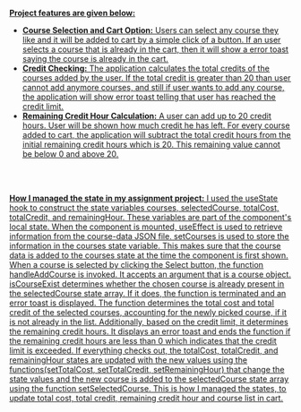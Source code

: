 <u>**Project features are given below:**<u> 
- <u>**Course Selection and Cart Option:**<u> Users can select any course they like and it will be added to cart by a simple click of a button. If an user selects a course that is already in the cart, then it will show a error toast saying the course is already in the cart.
- <u>**Credit Checking:**<u> The application calculates the total credits of the courses added by the user. If the total credit is greater than 20 than user cannot add anymore courses, and still if user wants to add any course, the application will show error toast telling that user has reached the credit limit. 
- <u>**Remaining Credit Hour Calculation:**<u> A user can add up to 20 credit hours. User will be shown how much credit he has left. For every course added to cart, the application will subtract the total credit hours from the initial remaining credit hours which is 20. This remaining value cannot be below 0 and above 20.


<br><br>

<u>**How I managed the state in my assignment project:**<u>
I used the useState hook to construct the state variables courses, selectedCourse, totalCost, totalCredit, and remainingHour. These variables are part of the component's local state. When the component is mounted, useEffect is used to retrieve information from the course-data JSON file. setCourses is used to store the information in the courses state variable. This makes sure that the course data is added to the courses state at the time the component is first shown. When a course is selected by clicking the Select button, the function handleAddCourse is invoked. It accepts an argument that is a course object. isCourseExist determines whether the chosen course is already present in the selectedCourse state array. If it does, the function is terminated and an error toast is displayed. The function determines the total cost and total credit of the selected courses, accounting for the newly picked course, if it is not already in the list. Additionally, based on the credit limit, it determines the remaining credit hours. It displays an error toast and ends the function if the remaining credit hours are less than 0 which indicates that the credit limit is exceeded. If everything checks out, the totalCost, totalCredit, and remainingHour states are updated with the new values using the functions(setTotalCost, setTotalCredit, setRemainingHour) that change the state values and the new course is added to the selectedCourse state array using the function setSelectedCourse. This is how I managed the states, to update total cost, total credit, remaining credit hour and course list in cart.
